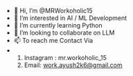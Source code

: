 - 👋 Hi, I’m @MRWorkoholic15
- 👀 I’m interested in AI / ML Development
- 🌱 I’m currently learning Python
- 💞️ I’m looking to collaborate on LLM
- 📫 To reach me Contact Via
- 1. Instagram : mr.workoholic_15
  2. Email: work.ayush2k6@gmail.com

<!---
MRWorkoholic15/MRWorkoholic15 is a ✨ special ✨ repository because its `README.md` (this file) appears on your GitHub profile.
You can click the Preview link to take a look at your changes.
--->
